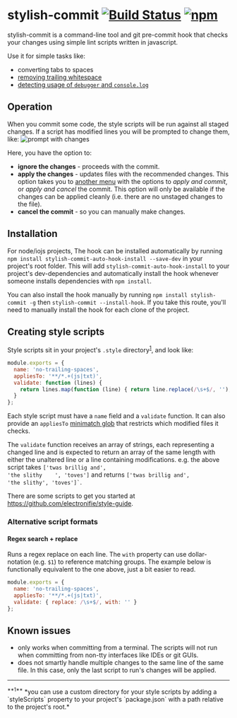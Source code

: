 # stylish-commit [![Build Status](https://travis-ci.org/electronifie/stylish-commit.svg)](https://travis-ci.org/electronifie/stylish-commit) [![npm](https://img.shields.io/npm/v/stylish-commit.svg)](https://www.npmjs.com/package/stylish-commit)

stylish-commit is a command-line tool and git pre-commit hook that checks your changes using simple lint scripts
written in javascript.

Use it for simple tasks like:
 - converting tabs to spaces
 - [removing trailing whitespace](https://github.com/electronifie/style-guide/blob/master/no-trailing-spaces.js)
 - [detecting usage of `debugger` and `console.log`](https://github.com/electronifie/style-guide/blob/master/no-debugger.js)

## Operation

When you commit some code, the style scripts will be run against all staged changes. If a script has modified
lines you will be prompted to change them, like:
![prompt with changes](http://f.cl.ly/items/1R303o1t1R2j3r2g0m0L/2015-07-07%20at%2010.55%20PM.png)

Here, you have the option to:
 - **ignore the changes** - proceeds with the commit.
 - **apply the changes** - updates files with the recommended changes. This option takes you to
   [another menu](http://f.cl.ly/items/373x3U3A2s1s090j0V0v/2015-07-07%20at%2010.56%20PM.png) with the
   options to *apply and commit*, or *apply and cancel* the commit. This option will only be available if the
   changes can be applied cleanly (i.e. there are no unstaged changes to the file).
 - **cancel the commit** - so you can manually make changes.

## Installation

For node/iojs projects, The hook can be installed automatically by running `npm install stylish-commit-auto-hook-install --save-dev`
in your project's root folder. This will add `stylish-commit-auto-hook-install` to your project's dev-dependencies and
automatically install the hook whenever someone installs dependencies with `npm install`.

You can also install the hook manually by running `npm install stylish-commit -g` then `stylish-commit --install-hook`. If
you take this route, you'll need to manually install the hook for each clone of the project.

## Creating style scripts

Style scripts sit in your project's `.style` directory<sup>[1](#alternative-dir)</sup>, and look like:

```javascript
module.exports = {
  name: 'no-trailing-spaces',
  appliesTo: '**/*.+(js|txt)',
  validate: function (lines) {
    return lines.map(function (line) { return line.replace(/\s+$/, ''); });
  }
};
```

Each style script must have a `name` field and a `validate` function. It can also provide an `appliesTo`
[minimatch glob](https://github.com/isaacs/minimatch) that restricts which modified files it checks.

The `validate` function receives an array of strings, each representing a changed line and is expected to
return an array of the same length with either the unaltered line or a line containing modifications.
e.g. the above script takes  <code>['twas brillig and', 'the slithy &nbsp;&nbsp;&nbsp;', 'toves']</code>
and returns <code>['twas brillig and', 'the slithy', 'toves']`</code>.

There are some scripts to get you started at https://github.com/electronifie/style-guide.

### Alternative script formats

#### Regex search + replace
Runs a regex replace on each line. The `with` property can use dollar-notation (e.g. `$1`) to reference
matching groups. The example below is functionally equivalent to the one above, just a bit easier to read.

```javascript
module.exports = {
  name: 'no-trailing-spaces',
  appliesTo: '**/*.+(js|txt)',
  validate: { replace: /\s+$/, with: '' }
};
```

## Known issues
 - only works when committing from a terminal. The scripts will not run when committing from non-tty
   interfaces like IDEs or git GUIs.
 - does not smartly handle multiple changes to the same line of the same file. In this case, only the
   last script to run's changes will be applied.

<hr>
<sup id="alternative-dir">**1**</sup> *you can use a custom directory for your style scripts by adding a `styleScripts` property to your project's `package.json` with a path relative to the project's root.*
